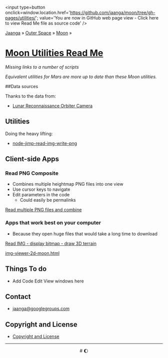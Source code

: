 <span style=display:none; >[You are now in GitHub source code view - click here to view Read Me file as a web page]( https://jaanga.github.io/moon/utilities/index.html "View file as a web page." ) </span>
<input type=button onclick=window.location.href='https://github.com/jaanga/moon/tree/gh-pages/utilities/'; value='You are now in GitHub web page view - Click here to view Read Me file as source code'  />

[Jaanga]( https://jaanga.github.io/ ) &raquo;  [Outer Space]( https://jaanga.github.io/outer-space ) &raquo;
[Moon]( https://jaanga.github.io/moon/ ) &raquo;

[Moon Utilities Read Me]( ./index.html )
===


_Missing links to a number of scripts_

_Equivalent utilities for Mars are more up to date than these Moon utilities._

##Data sources

Thanks to the data from:

* [Lunar Reconnaissance Orbiter Camera]( https://wms.lroc.asu.edu/lroc/view_rdr/WAC_GLD100 )

## Utilities

Doing the heavy lifting:

* [node-jimp-read-img-write-png]( node-jimp-read-img-write-png/node-jimp-read-img-write-png-256p-r1.js )

## Client-side Apps

### Read PNG Composite

* Combines multiple heightmap PNG files into one view
* Use cursor keys to navigate
* Edit parameters in the code
	* Could easily be permalinks


[Read multiple PNG files and combine]( read-png-composite-r1.html> )


### Apps that work best on your computer

* Because they open huge files that would take a long time to download

[Read IMG - display bitmap - draw 3D terrain]( img-viewer-3d-moon-r2.html )

[img-viewer-2d-moon.html]( img-viewer-2d-moon.html )


## Things To do

* Add Code Edit View windows here

## Contact

* jaanga@googlegroups.com

## Copyright and License

* [Copyright and License]( https://jaanga.github.io/#https://jaanga.github.io/jaanga-copyright-and-mit-license.md )

***

<center title="Waxing Gibbous Moon" >
# <a href=javascript:window.scrollTo(0,0); style=text-decoration:none; >&#127764;</a>
</center>
